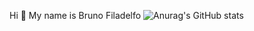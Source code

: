 Hi 👋 My name is Bruno Filadelfo
![Anurag's GitHub stats](https://github-readme-stats.vercel.app/api?username=anuraghazra&theme=radical&show_icons=true)

